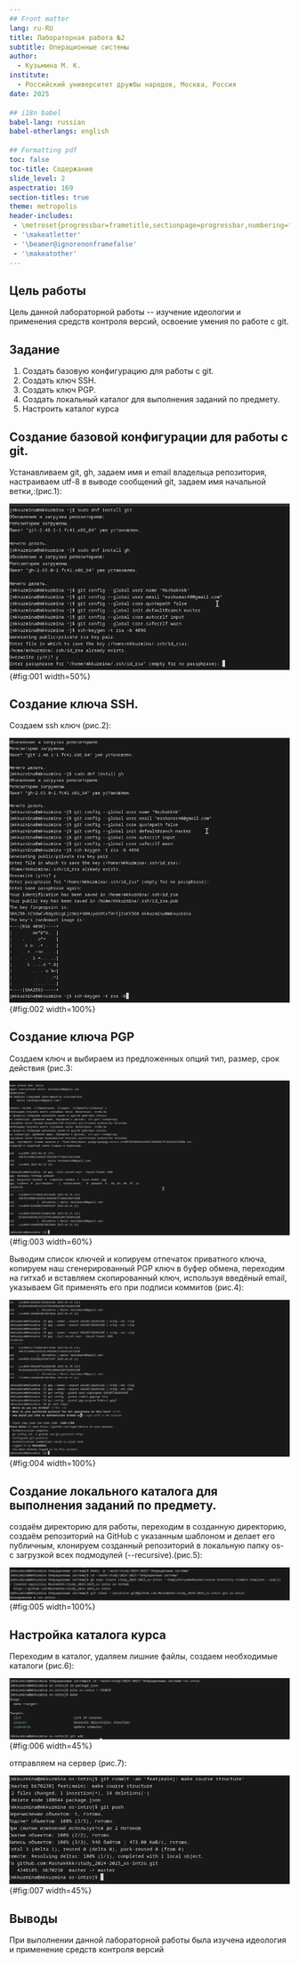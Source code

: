 ```yaml
---
## Front matter
lang: ru-RU
title: Лабораторная работа №2
subtitle: Операционные системы
author:
  - Кузьмина М. К.
institute:
  - Российский университет дружбы народов, Москва, Россия
date: 2025

## i18n babel
babel-lang: russian
babel-otherlangs: english

## Formatting pdf
toc: false
toc-title: Содержание
slide_level: 2
aspectratio: 169
section-titles: true
theme: metropolis
header-includes:
 - \metroset{progressbar=frametitle,sectionpage=progressbar,numbering=fraction}
 - '\makeatletter'
 - '\beamer@ignorenonframefalse'
 - '\makeatother'
---
```


## Цель работы

Цель данной лабораторной работы -- изучение идеологии и применения средств контроля версий, освоение умения по работе с git.

## Задание


1. Создать базовую конфигурацию для работы с git.
2. Создать ключ SSH.
3. Создать ключ PGP.
4. Создать локальный каталог для выполнения заданий по предмету.
5. Настроить каталог курса


## Создание базовой конфигурации для работы с git.

Устанавливаем git, gh, задаем имя и email владельца репозитория, настраиваем utf-8 в выводе сообщений git, задаем имя начальной ветки,:(рис.1):

![снимок экрана](image/1.jpg){#fig:001 width=50%}


## Создание ключа SSH.

Создаем ssh ключ (рис.2):

![снимок экрана](image/2.jpg){#fig:002 width=100%}


## Создание ключа PGP

Создаем ключ и выбираем из предложенных опций тип, размер, срок действия (рис.3:

![снимок экрана](image/3.jpg){#fig:003 width=60%}

Выводим список ключей и копируем отпечаток приватного ключа, копируем наш сгенерированный PGP ключ в буфер обмена, переходим на гитхаб и вставляем скопированный ключ, используя введёный email, указываем Git применять его при подписи коммитов (рис.4):

![снимок экрана](image/4.jpg){#fig:004 width=100%}



## Создание локального каталога для выполнения заданий по предмету.

создаём директорию для работы, переходим в созданную директорию, создаём репозиторий на GitHub с указанным шаблоном и делает его публичным, клонируем созданный репозиторий в локальную папку os- с загрузкой всех подмодулей (--recursive).(рис.5):

![снимок экрана](image/5.jpg){#fig:005 width=100%}


## Настройка каталога курса

Переходим в каталог, удаляем лишние файлы, создаем необходимые каталоги (рис.6):

![снимок экрана](image/6.jpg){#fig:006 width=45%}

отправляем на сервер (рис.7):

![снимок экрана](image/7.jpg){#fig:007 width=45%}


## Выводы

При выполнении данной лабораторной работы была изучена идеология и применение средств контроля версий

